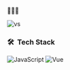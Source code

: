 
<strong> 🤔🤔🤔 </strong>

<!-- <img width:"500px" glt="Vs" src="https://s3.bmp.ovh/imgs/2022/06/06/cd3210e4df54c2de.jpg" /> -->
![vs](https://s3.bmp.ovh/imgs/2022/06/06/cd3210e4df54c2de.jpg)

### 🛠 &nbsp;Tech Stack
![JavaScript](https://img.shields.io/badge/-JavaScript-333333?style=flat&logo=javascript)
![Vue](https://img.shields.io/badge/-Vue-333333?style=flat&logo=vue.js)

<!-- ### Hi there 👋 -->

<!-- 
**Agility6/Agility6** is a ✨ _special_ ✨ repository because its `README.md` (this file) appears on your GitHub profile.

Here are some ideas to get you started:

- 🔭 I’m currently working on ...
- 🌱 I’m currently learning ...
- 👯 I’m looking to collaborate on ...
- 🤔 I’m looking for help with ...
- 💬 Ask me about ...
- 📫 How to reach me: ...
- 😄 Pronouns: ...
- ⚡ Fun fact: ...
 -->
